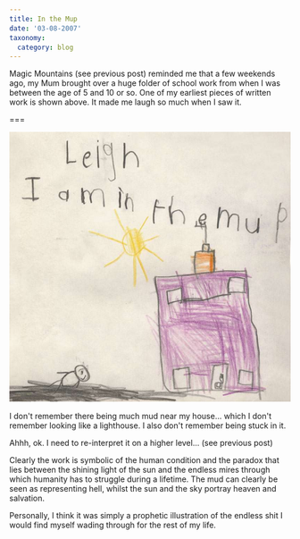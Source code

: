 ```yaml
---
title: In the Mup
date: '03-08-2007'
taxonomy:
  category: blog
---
```


Magic Mountains (see previous post) reminded me that a few weekends ago, my Mum brought over a huge folder of school work from when I was between the age of 5 and 10 or so. One of my earliest pieces of written work is shown above. It made me laugh so much when I saw it.

===

![mud](mup.jpg)

I don't remember there being much mud near my house... which I don't remember looking like a lighthouse. I also don't remember being stuck in it.

Ahhh, ok. I need to re-interpret it on a higher level... (see previous post)

Clearly the work is symbolic of the human condition and the paradox that lies between the shining light of the sun and the endless mires through which humanity has to struggle during a lifetime. The mud can clearly be seen as representing hell, whilst the sun and the sky portray heaven and salvation.

Personally, I think it was simply a prophetic illustration of the endless shit I would find myself wading through for the rest of my life.

